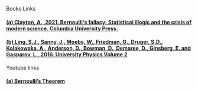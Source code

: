 Books Links<br>
#### <a href="https://www.google.co.in/books/edition/Bernoulli_s_Fallacy/HzQGEAAAQBAJ?hl=en&gbpv=0"> (a) Clayton, A., 2021. Bernoulli's fallacy: Statistical illogic and the crisis of modern science. Columbia University Press.</a><br>
#### <a href="https://www.google.co.in/books/edition/University_Physics_Volume_1/x8VqswEACAAJ?hl=en">(b) Ling, S.J., Sanny, J., Moebs, W., Friedman, G., Druger, S.D., Kolakowska, A., Anderson, D., Bowman, D., Demaree, D., Ginsberg, E. and Gasparov, L., 2016. University Physics Volume 2</a><br>

Youtube links<br> 
#### <a href="https://www.youtube.com/watch?v=wR0AlZddJtY"> (a) Bernoulli’s Theorem</a><br>

